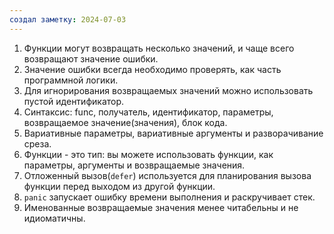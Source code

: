 ```yaml
---
создал заметку: 2024-07-03
---
```

1. Функции могут возвращать несколько значений, и чаще всего возвращают значение ошибки. 
2. Значение ошибки всегда необходимо проверять, как часть программной логики. 
3. Для игнорирования возвращаемых значений можно использовать пустой идентификатор. 
4. Синтаксис: func, получатель, идентификатор, параметры, возвращаемое значение(значения), блок кода.
5. Вариативные параметры, вариативные аргументы и разворачивание среза. 
6. Функции - это тип: вы можете использовать функции, как параметры, аргументы и возвращаемые значения. 
7. Отложенный вызов(`defer`) используется для планирования вызова функции перед выходом из другой функции. 
8. `panic` запускает ошибку времени выполнения и раскручивает стек. 
9. Именованные возвращаемые значения менее читабельны и не идиоматичны.